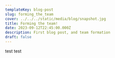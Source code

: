 ```yaml
---
templateKey: blog-post
slug: forming_the_team
cover: ../../../static/media/blog/snapshot.jpg
title: Forming the team!
date: 2023-09-12T22:45:00.000Z
description: First blog post, and team formation
draft: false
---
```

test test